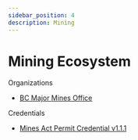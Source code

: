 ```yaml
---
sidebar_position: 4
description: Mining
---
```


# Mining Ecosystem

Organizations
* [BC Major Mines Office](./major-mines-office/governance.md)

Credentials
* [Mines Act Permit Credential v1.1.1](./bc-mines-act-permit/1.1.1/governance.md)

